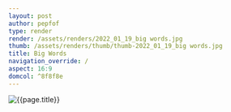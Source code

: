 ```yaml
---
layout: post
author: pepfof
type: render
render: /assets/renders/2022_01_19_big words.jpg
thumb: /assets/renders/thumb/thumb-2022_01_19_big words.jpg
title: Big Words
navigation_override: /
aspect: 16:9
domcol: ^8f8f8e
---
```


<!--USER BEGIN 1-->

<!--USER END 1-->
<img src = "{{ page.render }}" class="image_main" alt="{{page.title}}">

<!--USER BEGIN 2-->

<!--USER END 2-->

